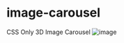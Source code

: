 # image-carousel
CSS Only 3D Image Carousel
![image](https://github.com/nabinjana-dsc/image-carousel/assets/120771456/6e497b8b-d227-475c-ac5e-8c39486b7bff)
